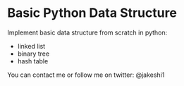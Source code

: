 Basic Python Data Structure 
=====================

Implement basic data structure from scratch in python:
- linked list
- binary tree
- hash table

You can contact me or follow me on twitter: @jakeshi1
